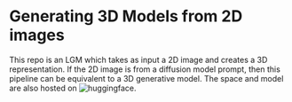 # Generating 3D Models from 2D images
This repo is an LGM which takes as input a 2D image and creates a 3D representation. If the 2D image is from a diffusion model prompt, then this pipeline can be equivalent to a 3D generative model. The space and model are also hosted on ![huggingface](https://huggingface.co/pimeson314).
